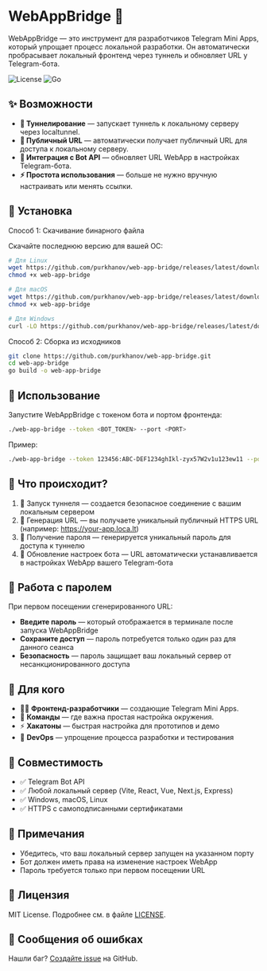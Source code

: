 # WebAppBridge 🚀

WebAppBridge — это инструмент для разработчиков Telegram Mini Apps, который упрощает процесс локальной разработки. Он автоматически пробрасывает локальный фронтенд через туннель и обновляет URL у Telegram-бота.

![License](https://img.shields.io/badge/license-MIT-green) 
![Go](https://img.shields.io/badge/Go-1.18%2B-blue)

## ✨ Возможности

- **🚀 Туннелирование** — запускает туннель к локальному серверу через localtunnel.
- **🔗 Публичный URL** — автоматически получает публичный URL для доступа к локальному серверу.
- **🤖 Интеграция с Bot API** — обновляет URL WebApp в настройках Telegram-бота.
- **⚡ Простота использования** — больше не нужно вручную настраивать или менять ссылки.

## 🔧 Установка

Способ 1: Скачивание бинарного файла

Скачайте последнюю версию для вашей ОС:
```bash
# Для Linux
wget https://github.com/purkhanov/web-app-bridge/releases/latest/download/web-app-bridge-linux-amd64 -O web-app-bridge
chmod +x web-app-bridge

# Для macOS
wget https://github.com/purkhanov/web-app-bridge/releases/latest/download/web-app-bridge-darwin-amd64 -O web-app-bridge
chmod +x web-app-bridge

# Для Windows
curl -LO https://github.com/purkhanov/web-app-bridge/releases/latest/download/web-app-bridge-windows-amd64.exe
```

Способ 2: Сборка из исходников
```bash
git clone https://github.com/purkhanov/web-app-bridge.git
cd web-app-bridge
go build -o web-app-bridge
```

## 🚀 Использование

Запустите WebAppBridge с токеном бота и портом фронтенда:
```bash
./web-app-bridge --token <BOT_TOKEN> --port <PORT>
```

Пример:
```bash
./web-app-bridge --token 123456:ABC-DEF1234ghIkl-zyx57W2v1u123ew11 --port 3000
```

## 🔄 Что происходит?
1. 🔄 Запуск туннеля — создается безопасное соединение с вашим локальным сервером
2. 🔗 Генерация URL — вы получаете уникальный публичный HTTPS URL (например: https://your-app.loca.lt)
3. 🔐 Получение пароля — генерируется уникальный пароль для доступа к туннелю
4. 🤖 Обновление настроек бота — URL автоматически устанавливается в настройках WebApp вашего Telegram-бота

## 🔐 Работа с паролем

При первом посещении сгенерированного URL:

- **Введите пароль** — который отображается в терминале после запуска WebAppBridge
- **Сохраните доступ** — пароль потребуется только один раз для данного сеанса
- **Безопасность** — пароль защищает ваш локальный сервер от несанкционированного доступа

## 🎯 Для кого
* 👨‍💻 **Фронтенд-разработчики** — создающие Telegram Mini Apps.
* 👥 **Команды** — где важна простая настройка окружения.
* ⚡ **Хакатоны** — быстрая настройка для прототипов и демо
* 🔧 **DevOps** — упрощение процесса разработки и тестирования

## 🤝 Совместимость
* ✅ Telegram Bot API
* ✅ Любой локальный сервер (Vite, React, Vue, Next.js, Express)
* ✅ Windows, macOS, Linux
* ✅ HTTPS с самоподписанными сертификатами

## 📝 Примечания
* Убедитесь, что ваш локальный сервер запущен на указанном порту
* Бот должен иметь права на изменение настроек WebApp
* Пароль требуется только при первом посещении URL

## 📜 Лицензия
MIT License. Подробнее см. в файле [LICENSE](https://img.shields.io/badge/license-MIT-green).

## 🐛 Сообщения об ошибках
Нашли баг? [Создайте issue](https://github.com/purkhanov/webapp-bridge/issues) на GitHub.